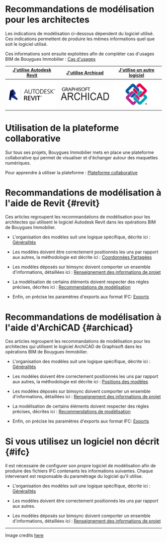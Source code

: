 # Recommandations de modélisation pour les architectes

Les indications de modélisation ci-dessous dépendent du logiciel utilisé. Ces indications permettent de produire les mêmes informations quel que soit le logiciel utilisé.

Ces informations sont ensuite exploitées afin de compléter cas d'usages BIM de Bouygues Immobilier : [Cas d'usages](/01_CasUsages/README.md)

| [**J'utilise Autodesk Revit**](#revit) | [**J'utilise Archicad**](#archicad) | [**J'utilise un autre logiciel**](#ifc) |
| :---: | :---: | :---: |
|[![](/02_Modelisation/00_communs/images/Revit.png)](#revit)|[![](/02_Modelisation/00_communs/images/archiCAD.png)](#archicad)| [![](/02_Modelisation/00_communs/images/ifc.jpg)](#ifc) |

# Utilisation de la plateforme collaborative

Sur tous ses projets, Bouygues Immobilier mets en place une plateforme collaborative qui permet de visualiser et d'échanger autour des maquettes numériques.

Pour apprendre à utiliser la plateforme : [Plateforme collaborative](/03_bimsync/README.md)

# Recommandations de modélisation à l'aide de Revit {#revit}

Ces articles regroupent les recommandations de modélisation pour les architectes qui utilisent le logiciel Autodesk Revit dans les opérations BIM de Bouygues Immobilier.

* L'organisation des modèles suit une logique spécifique, décrite ici : [Généralités](/02_Modelisation/00_communs/generalites.md)

* Les modèles doivent être correctement positionnés les uns par rapport aux autres, la méthodologie est décrite ici : [Coordonnées Partagées](/02_Modelisation/00_communs/georeferencement-rvt.md)

* Les modèles déposés sur bimsync doivent comporter un ensemble d'informations, détaillées ici : [Renseignement des informations de projet](/02_Modelisation/00_communs/info-projet-rvt.md)

* La modélisation de certains éléments doivent respecter des régles précises, décrites ici : [Recommendations de modélisation](/02_Modelisation/02_architecte/modelisation-rvt.md)

* Enfin, on précise les paramètres d'exports aux format IFC: [Exports](/02_Modelisation/00_communs/export-rvt.md)

# Recommandations de modélisation à l'aide d'ArchiCAD {#archicad}

Ces articles regroupent les recommandations de modélisation pour les architectes qui utilisent le logiciel ArchiCAD de Graphisoft dans les opérations BIM de Bouygues Immobilier.

* L'organisation des modèles suit une logique spécifique, décrite ici : [Généralités](/02_Modelisation/00_communs/generalites.md)

* Les modèles doivent être correctement positionnés les uns par rapport aux autres, la méthodologie est décrite ici : [Positions des modèles](/02_Modelisation/00_communs/georeferencement-archicad.md)

* Les modèles déposés sur bimsync doivent comporter un ensemble d'informations, détaillées ici : [Renseignement des informations de projet](/02_Modelisation/00_communs/info-projet-ifc.md)

* La modélisation de certains éléments doivent respecter des règles précises, décrites ici : [Recommendations de modélisation](/02_Modelisation/02_architecte/modelisation-archicad.md)

* Enfin, on précise les paramètres d'exports aux format IFC: [Exports](/02_Modelisation/00_communs/export-archicad.md)

# Si vous utilisez un logiciel non décrit {#ifc}

Il est nécessaire de configurer son propre logiciel de modélisation afin de produire des fichiers IFC contenants les informations suivantes. Chaque intervenant est responsable du paramétrage du logiciel qu'il utilise.

* L'organisation des modèles suit une logique spécifique, décrite ici : [Généralités](/02_Modelisation/00_communs/generalites.md)

* Les modèles doivent être correctement positionnés les uns par rapport aux autres.

* Les modèles déposés sur bimsync doivent comporter un ensemble d'informations, détaillées ici : [Renseignement des informations de projet](/02_Modelisation/00_communs/info-projet-ifc.md)
---

Image credits [here ](/CREDITS.md)

